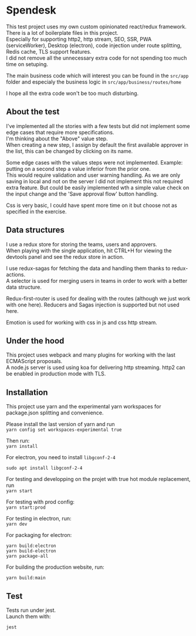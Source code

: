 # Spendesk

This test project uses my own custom opinionated react/redux framework.   
There is a lot of boilerplate files in this project.  
Especially for supporting http2, http stream, SEO, SSR, PWA (serviceWorker), Desktop (electron), code injection under route splitting, Redis cache, TLS support features.  
I did not remove all the unnecessary extra code for not spending too much time on setuping.

The main business code which will interest you can be found in the `src/app` folder and especialy the business logic in `src/app/business/routes/home`

I hope all the extra code won't be too much disturbing.

## About the test

I've implemented all the stories with a few tests but did not implement some edge cases that require more specifications.  
I'm thinking about the "Above" value step.  
When creating a new step, I assign by default the first available approver in the list, this can be changed by clicking on its name.

Some edge cases with the values steps were not implemented. Example: putting on a second step a value inferior from the prior one.   
This would require validation and user warning handling. As we are only saving in local and not on the server I did not implement this not required extra feature. But could be easily implemented wth a simple value check on the input change and the 'Save approval flow' button handling.


Css is very basic, I could have spent more time on it but choose not as specified in the exercise.

## Data structures

I use a redux store for storing the teams, users and approvers.   
When playing with the single application, hit CTRL+H for viewing the devtools panel and see the redux store in action.

I use redux-sagas for fetching the data and handling them thanks to redux-actions.  
A selector is used for merging users in teams in order to work with a better data structure.

Redux-first-router is used for dealing with the routes (although we just work with one here).
Reducers and Sagas injection is supported but not used here.

Emotion is used for working with css in js and css http stream.

## Under the hood

This project uses webpack and many plugins for working with the last ECMAScript proposals.  
A node.js server is used using koa for delivering http streaming. http2 can be enabled in production mode with TLS.

## Installation

This project use yarn and the experimental yarn workspaces for package.json splitting and convenience.

Please install the last version of yarn and run   
`yarn config set workspaces-experimental true`

Then run:  
`yarn install`

For electron, you need to install `libgconf-2-4`

`sudo apt install libgconf-2-4`

For testing and developping on the projet with true hot module replacement, run  
`yarn start`

For testing with prod config:  
`yarn start:prod`

For testing in electron, run:  
`yarn dev`

For packaging for electron:
```
yarn build:electron
yarn build-electron
yarn package-all
```

For building the production website, run:  
```
yarn build:main
```

## Test
Tests run under jest.  
Launch them with:
```
jest
```
